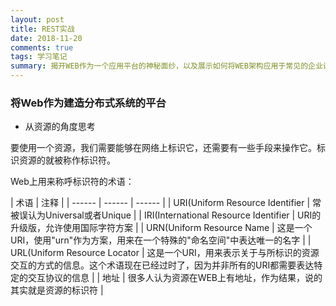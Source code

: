 ```yaml
---
layout: post
title: REST实战
date: 2018-11-20
comments: true 
tags: 学习笔记
summary: 揭开WEB作为一个应用平台的神秘面纱，以及展示如何将WEB架构应用于常见的企业计算问题。帮助大家建造一个可以由其它系统使用的开放的信息平台，它避开集成，而支持组合，但仍然实现了有价值的业务行为。这是一个分布式的、超媒体驱动的应用平台。
---
```

### 将Web作为建造分布式系统的平台

* 从资源的角度思考

要使用一个资源，我们需要能够在网络上标识它，还需要有一些手段来操作它。标识资源的就被称作标识符。

Web上用来称呼标识符的术语：

| 术语 | 注释 |
| ------ | ------ | ------ |
| URI(Uniform Resource Identifier | 常被误认为Universal或者Unique |
| IRI(International Resource Identifier | URI的升级版，允许使用国际字符方案 |
| URN(Uniform Resource Name | 这是一个URI，使用"urn"作为方案，用来在一个特殊的"命名空间"中表达唯一的名字 |
| URL(Uniform Resource Locator | 这是一个URI，用来表示关于与所标识的资源交互的方式的信息。这个术语现在已经过时了，因为并非所有的URI都需要表达特定的交互协议的信息 |
| 地址 | 很多人认为资源在WEB上有地址，作为结果，说的其实就是资源的标识符 |

